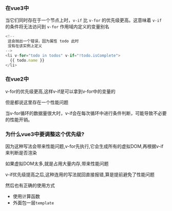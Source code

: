 ### 在vue3中

当它们同时存在于一个节点上时，`v-if` 比 `v-for` 的优先级更高。这意味着 `v-if` 的条件将无法访问到 `v-for` 作用域内定义的变量别名

```js
<!--
 这会抛出一个错误，因为属性 todo 此时
 没有在该实例上定义
-->
<li v-for="todo in todos" v-if="!todo.isComplete">
  {{ todo.name }}
</li>
```

### 在vue2中

v-for的优先级更高,这样v-if是可以拿到v-for中的变量的

但是都说这里存在一个性能问题

当v-for循环的数据量很大时，v-if会在每次循环中进行条件判断，可能导致不必要的性能开销。



### 为什么vue3中要调整这个优先级?

因为这种写法会带来性能问题,v-for先执行,它会生成所有的虚拟DOM,再根据v-if来判断是否渲染

如果虚拟DOM太多,就是占用大量内存,带来性能问题

v-if优先级提高之后,这种连用的写法就回直接报错,算是提前避免了性能问题

然后也有正确的使用方式

- 使用计算函数
- 外面包一层`template`

